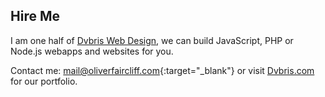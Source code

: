 Hire Me
-------

I am one half of [Dvbris Web Design](https://dvbris.com), we can build JavaScript, PHP or Node.js webapps and websites for you.

Contact me: [mail@oliverfaircliff.com](mailto:mail@oliverfaircliff.com){:target="_blank"} or visit [Dvbris.com](https://dvbris.com) for our portfolio.
